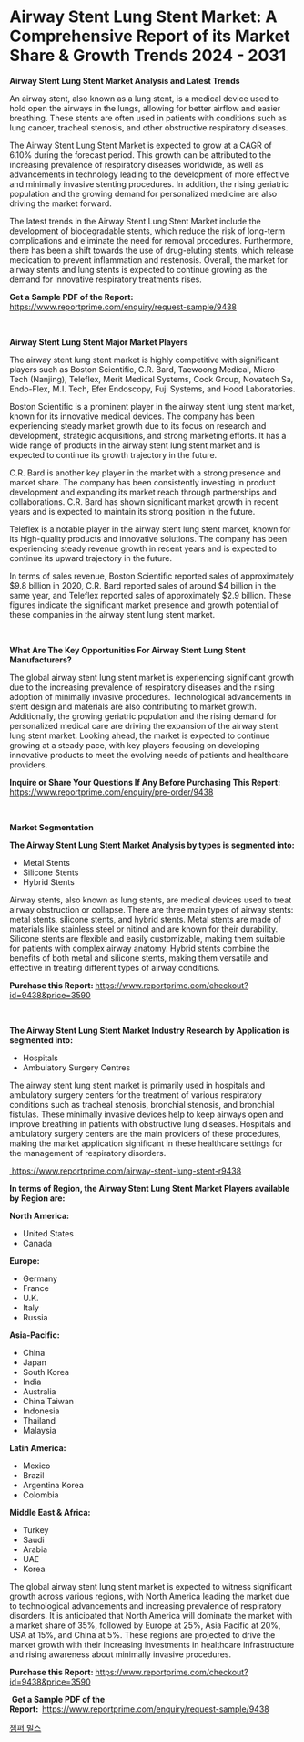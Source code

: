 <p><h1>Airway Stent Lung Stent Market: A Comprehensive Report of its Market Share & Growth Trends 2024 - 2031</h1></p><p><strong>Airway Stent Lung Stent Market Analysis and Latest Trends</strong></p>
<p><p>An airway stent, also known as a lung stent, is a medical device used to hold open the airways in the lungs, allowing for better airflow and easier breathing. These stents are often used in patients with conditions such as lung cancer, tracheal stenosis, and other obstructive respiratory diseases.</p><p>The Airway Stent Lung Stent Market is expected to grow at a CAGR of 6.10% during the forecast period. This growth can be attributed to the increasing prevalence of respiratory diseases worldwide, as well as advancements in technology leading to the development of more effective and minimally invasive stenting procedures. In addition, the rising geriatric population and the growing demand for personalized medicine are also driving the market forward.</p><p>The latest trends in the Airway Stent Lung Stent Market include the development of biodegradable stents, which reduce the risk of long-term complications and eliminate the need for removal procedures. Furthermore, there has been a shift towards the use of drug-eluting stents, which release medication to prevent inflammation and restenosis. Overall, the market for airway stents and lung stents is expected to continue growing as the demand for innovative respiratory treatments rises.</p></p>
<p><strong>Get a Sample PDF of the Report:&nbsp;</strong> <a href="https://www.reportprime.com/enquiry/request-sample/9438">https://www.reportprime.com/enquiry/request-sample/9438</a></p>
<p>&nbsp;</p>
<p><strong>Airway Stent Lung Stent Major Market Players</strong></p>
<p><p>The airway stent lung stent market is highly competitive with significant players such as Boston Scientific, C.R. Bard, Taewoong Medical, Micro-Tech (Nanjing), Teleflex, Merit Medical Systems, Cook Group, Novatech Sa, Endo-Flex, M.I. Tech, Efer Endoscopy, Fuji Systems, and Hood Laboratories. </p><p>Boston Scientific is a prominent player in the airway stent lung stent market, known for its innovative medical devices. The company has been experiencing steady market growth due to its focus on research and development, strategic acquisitions, and strong marketing efforts. It has a wide range of products in the airway stent lung stent market and is expected to continue its growth trajectory in the future.</p><p>C.R. Bard is another key player in the market with a strong presence and market share. The company has been consistently investing in product development and expanding its market reach through partnerships and collaborations. C.R. Bard has shown significant market growth in recent years and is expected to maintain its strong position in the future.</p><p>Teleflex is a notable player in the airway stent lung stent market, known for its high-quality products and innovative solutions. The company has been experiencing steady revenue growth in recent years and is expected to continue its upward trajectory in the future.</p><p>In terms of sales revenue, Boston Scientific reported sales of approximately $9.8 billion in 2020, C.R. Bard reported sales of around $4 billion in the same year, and Teleflex reported sales of approximately $2.9 billion. These figures indicate the significant market presence and growth potential of these companies in the airway stent lung stent market.</p></p>
<p>&nbsp;</p>
<p><strong>What Are The Key Opportunities For Airway Stent Lung Stent Manufacturers?</strong></p>
<p><p>The global airway stent lung stent market is experiencing significant growth due to the increasing prevalence of respiratory diseases and the rising adoption of minimally invasive procedures. Technological advancements in stent design and materials are also contributing to market growth. Additionally, the growing geriatric population and the rising demand for personalized medical care are driving the expansion of the airway stent lung stent market. Looking ahead, the market is expected to continue growing at a steady pace, with key players focusing on developing innovative products to meet the evolving needs of patients and healthcare providers.</p></p>
<p><strong>Inquire or Share Your Questions If Any Before Purchasing This Report:</strong> <a href="https://www.reportprime.com/enquiry/pre-order/9438">https://www.reportprime.com/enquiry/pre-order/9438</a></p>
<p>&nbsp;</p>
<p><strong>Market Segmentation</strong></p>
<p><strong>The Airway Stent Lung Stent Market Analysis by types is segmented into:</strong></p>
<p><ul><li>Metal Stents</li><li>Silicone Stents</li><li>Hybrid Stents</li></ul></p>
<p><p>Airway stents, also known as lung stents, are medical devices used to treat airway obstruction or collapse. There are three main types of airway stents: metal stents, silicone stents, and hybrid stents. Metal stents are made of materials like stainless steel or nitinol and are known for their durability. Silicone stents are flexible and easily customizable, making them suitable for patients with complex airway anatomy. Hybrid stents combine the benefits of both metal and silicone stents, making them versatile and effective in treating different types of airway conditions.</p></p>
<p><strong>Purchase this Report:&nbsp;</strong><a href="https://www.reportprime.com/checkout?id=9438&price=3590">https://www.reportprime.com/checkout?id=9438&price=3590</a></p>
<p>&nbsp;</p>
<p><strong>The Airway Stent Lung Stent Market Industry Research by Application is segmented into:</strong></p>
<p><ul><li>Hospitals</li><li>Ambulatory Surgery Centres</li></ul></p>
<p><p>The airway stent lung stent market is primarily used in hospitals and ambulatory surgery centers for the treatment of various respiratory conditions such as tracheal stenosis, bronchial stenosis, and bronchial fistulas. These minimally invasive devices help to keep airways open and improve breathing in patients with obstructive lung diseases. Hospitals and ambulatory surgery centers are the main providers of these procedures, making the market application significant in these healthcare settings for the management of respiratory disorders.</p></p>
<p><a href="https://www.reportprime.com/airway-stent-lung-stent-r9438">&nbsp;https://www.reportprime.com/airway-stent-lung-stent-r9438</a></p>
<p><strong>In terms of Region, the Airway Stent Lung Stent Market Players available by Region are:</strong></p>
<p>
    <p> <strong> North America: </strong>
        <ul>
            <li>United States</li>
            <li>Canada</li>
        </ul>
        </p> 
    <p> <strong> Europe: </strong>
        <ul>
            <li>Germany</li>
            <li>France</li>
            <li>U.K.</li>
            <li>Italy</li>
            <li>Russia</li>
        </ul>
        </p> 
    <p> <strong> Asia-Pacific: </strong>
        <ul>
            <li>China</li>
            <li>Japan</li>
            <li>South Korea</li>
            <li>India</li>
            <li>Australia</li>
            <li>China Taiwan</li>
            <li>Indonesia</li>
            <li>Thailand</li>
            <li>Malaysia</li>
        </ul>
        </p> 
    <p> <strong> Latin America: </strong>
        <ul>
            <li>Mexico</li>
            <li>Brazil</li>
            <li>Argentina Korea</li>
            <li>Colombia</li>
        </ul>
        </p> 
    <p> <strong> Middle East & Africa: </strong>
        <ul>
            <li>Turkey</li>
            <li>Saudi</li>
            <li>Arabia</li>
            <li>UAE</li>
            <li>Korea</li>
        </ul>
    </p>
    </p>
<p><p>The global airway stent lung stent market is expected to witness significant growth across various regions, with North America leading the market due to technological advancements and increasing prevalence of respiratory disorders. It is anticipated that North America will dominate the market with a market share of 35%, followed by Europe at 25%, Asia Pacific at 20%, USA at 15%, and China at 5%. These regions are projected to drive the market growth with their increasing investments in healthcare infrastructure and rising awareness about minimally invasive procedures.</p></p>
<p><strong>Purchase this Report: </strong><a href="https://www.reportprime.com/checkout?id=9438&price=3590">https://www.reportprime.com/checkout?id=9438&price=3590</a></p>
<p>&nbsp;<strong>Get a Sample PDF of the Report:&nbsp;&nbsp;</strong><a href="https://www.reportprime.com/enquiry/request-sample/9438">https://www.reportprime.com/enquiry/request-sample/9438</a></p>
<p><strong></strong></p>
<p><p><a href="https://medium.com/@carolynurton5656/%EC%B1%94%ED%8D%BC%EB%B0%80-%EC%8B%9C%EC%9E%A5-%EA%B7%9C%EB%AA%A8%EB%8A%94-%EA%B8%80%EB%A1%9C%EB%B2%8C-%EC%82%B0%EC%97%85%EC%97%90%EC%84%9C-%EC%B5%9C%EA%B3%A0%EC%9D%98-%EB%A7%88%EC%BC%80%ED%8C%85-%EC%B1%84%EB%84%90%EC%9D%84-%EB%93%9C%EB%9F%AC%EB%83%85%EB%8B%88%EB%8B%A4-9fc07e0bae4e">챔퍼 밀스</a></p></p>